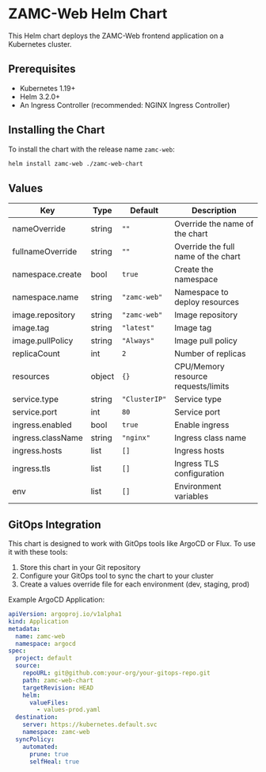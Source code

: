
# ZAMC-Web Helm Chart

This Helm chart deploys the ZAMC-Web frontend application on a Kubernetes cluster.

## Prerequisites

- Kubernetes 1.19+
- Helm 3.2.0+
- An Ingress Controller (recommended: NGINX Ingress Controller)

## Installing the Chart

To install the chart with the release name `zamc-web`:

```bash
helm install zamc-web ./zamc-web-chart
```

## Values

| Key | Type | Default | Description |
|-----|------|---------|-------------|
| nameOverride | string | `""` | Override the name of the chart |
| fullnameOverride | string | `""` | Override the full name of the chart |
| namespace.create | bool | `true` | Create the namespace |
| namespace.name | string | `"zamc-web"` | Namespace to deploy resources |
| image.repository | string | `"zamc-web"` | Image repository |
| image.tag | string | `"latest"` | Image tag |
| image.pullPolicy | string | `"Always"` | Image pull policy |
| replicaCount | int | `2` | Number of replicas |
| resources | object | `{}` | CPU/Memory resource requests/limits |
| service.type | string | `"ClusterIP"` | Service type |
| service.port | int | `80` | Service port |
| ingress.enabled | bool | `true` | Enable ingress |
| ingress.className | string | `"nginx"` | Ingress class name |
| ingress.hosts | list | `[]` | Ingress hosts |
| ingress.tls | list | `[]` | Ingress TLS configuration |
| env | list | `[]` | Environment variables |

## GitOps Integration

This chart is designed to work with GitOps tools like ArgoCD or Flux. To use it with these tools:

1. Store this chart in your Git repository
2. Configure your GitOps tool to sync the chart to your cluster
3. Create a values override file for each environment (dev, staging, prod)

Example ArgoCD Application:

```yaml
apiVersion: argoproj.io/v1alpha1
kind: Application
metadata:
  name: zamc-web
  namespace: argocd
spec:
  project: default
  source:
    repoURL: git@github.com:your-org/your-gitops-repo.git
    path: zamc-web-chart
    targetRevision: HEAD
    helm:
      valueFiles:
        - values-prod.yaml
  destination:
    server: https://kubernetes.default.svc
    namespace: zamc-web
  syncPolicy:
    automated:
      prune: true
      selfHeal: true
```
